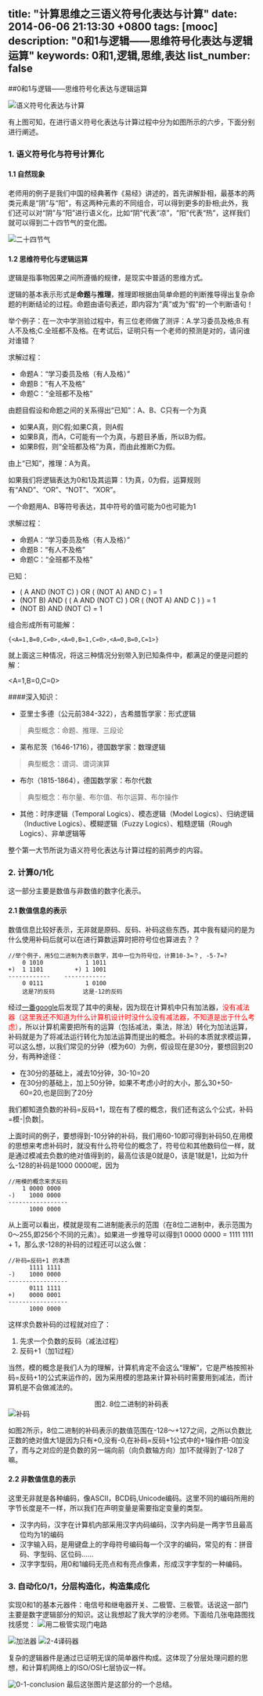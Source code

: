 title: "计算思维之三语义符号化表达与计算"
date: 2014-06-06 21:13:30 +0800
tags: [mooc]
description: "0和1与逻辑——思维符号化表达与逻辑运算" 
keywords: 0和1,逻辑,思维,表达 
list_number: false
---

##0和1与逻辑——思维符号化表达与逻辑运算
<!--more-->
<img src="http://img03.taobaocdn.com/imgextra/i3/581166664/TB2G2hDapXXXXacXXXXXXXXXXXX_!!581166664.png" alt="语义符号化表达与计算"/>

有上图可知，在进行语义符号化表达与计算过程中分为如图所示的六步，下面分别进行阐述。

### 1. 语义符号化与符号计算化

#### 1.1 自然现象

老师用的例子是我们中国的经典著作《易经》讲述的，首先讲解卦相，最基本的两类元素是“阴”与“阳”，有这两种元素的不同组合，可以得到更多的卦相;此外，我们还可以对“阴”与“阳”进行语义化，比如“阴”代表“凉”，“阳”代表“热”，这样我们就可以得到二十四节气的变化图。

<img src="http://img04.taobaocdn.com/imgextra/i4/581166664/TB2z4tzapXXXXbkXXXXXXXXXXXX_!!581166664.png" alt="二十四节气"/>

#### 1.2 思维符号化与逻辑运算

逻辑是指事物因果之间所遵循的规律，是现实中普适的思维方式。

逻辑的基本表示形式是**命题**与**推理**，推理即根据由简单命题的判断推导得出复杂命题的判断结论的过程。命题由语句表述，即内容为“真”或为“假”的一个判断语句！

举个例子：在一次中学测验过程中，有三位老师做了测评：A.学习委员及格;B.有人不及格;C.全班都不及格。在考试后，证明只有一个老师的预测是对的，请问谁对谁错？

求解过程：

- 命题A：“学习委员及格（有人及格）”
- 命题B：“有人不及格”
- 命题C：“全班都不及格”

由题目假设和命题之间的关系得出“已知”：A、B、C只有一个为真

- 如果A真，则C假;如果C真，则A假
- 如果B真，而A，C可能有一个为真，与题目矛盾，所以B为假。
- 如果B假，则“全班都及格”为真，而由此推断C为假。

由上“已知”，推理：A为真。

如果我们将逻辑表达为0和1及其运算：1为真，0为假，运算规则有“AND”、“OR”、“NOT”、“XOR”。

一个命题用A、B等符号表达，其中符号的值可能为0也可能为1

求解过程：

- 命题A：“学习委员及格（有人及格）”
- 命题B：“有人不及格”
- 命题C：“全班都不及格”

已知：

- ( A AND (NOT C) ) OR ( (NOT A) AND C ) = 1
- (NOT B) AND ( ( A AND (NOT C) ) OR ( (NOT A) AND C ) ) = 1
- (NOT B) AND (NOT C) = 1

组合形成所有可能解：
```
{<A=1,B=0,C=0>,<A=0,B=1,C=0>,<A=0,B=0,C=1>}
```
就上面这三种情况，将这三种情况分别带入到已知条件中，都满足的便是问题的解：

<A=1,B=0,C=0>

####深入知识：

- 亚里士多德（公元前384-322），古希腊哲学家：形式逻辑

> 典型概念：命题、推理、三段论

- 莱布尼茨（1646-1716），德国数学家：数理逻辑
 
> 典型概念：谓词、谓词演算

- 布尔（1815-1864），德国数学家：布尔代数

> 典型概念：布尔量、布尔值、布尔运算、布尔操作

- 其他：时序逻辑（Temporal Logics）、模态逻辑（Model Logics）、归纳逻辑（Inductive Logics）、模糊逻辑（Fuzzy Logics）、粗糙逻辑（Rough Logics）、非单逻辑等


整个第一大节所说为语义符号化表达与计算过程的前两步的内容。

<a name="buma"></a>
### 2. 计算0/1化

这一部分主要是数值与非数值的数字化表示。

#### 2.1 数值信息的表示
数值信息比较好表示，无非就是原码、反码、补码这些东西，其中我有疑问的是为什么使用补码后就可以在进行算数运算时把符号位也算进去？？
```
//举个例子，用5位二进制为表示数字，其中一位为符号位，计算10-3=？, -5-7=?
    0 1010            1 1011        
+)  1 1101         +) 1 1001  
------------    ------------
    0 0111            1 0100
    这是7的反码        这是-12的反码
```
经过[一番google](http://www.douban.com/note/223507364/)后发现了其中的奥秘，因为现在计算机中只有加法器，<font color="red">没有减法器（这里我还不知道为什么计算机设计时没什么没有减法器，不知道是出于什么考虑）</font>，所以计算机需要把所有的运算（包括减法，乘法，除法）转化为加法运算，补码就是为了将减法运行转化为加法运算而提出的概念。补码的本质就求模运算，可以这么想，以我们常见的分钟（模为60）为例，假设现在是30分，要想回到20分，有两种途径：

- 在30分的基础上，减去10分钟，30-10=20
- 在30分的基础上，加上50分钟，如果不考虑小时的大小，那么30+50-60=20,也是回到了20分

我们都知道负数的补码=反码+1，现在有了模的概念，我们还有这么个公式，补码=模-|负数|。

上面时间的例子，要想得到-10分钟的补码，我们用60-10即可得到补码50,在用模的思想来考虑补码时，就没有什么符号位的概念了，符号位和其他数码位一样，就是通过模减去负数的绝对值得到的，最高位该是0就是0，该是1就是1，比如为什么-128的补码是1000 0000呢，因为
```
//用模的概念来求反码
    1 0000 0000
-)    1000 0000
-----------------
      1000 0000    
```
从上面可以看出，模就是现有二进制能表示的范围（在8位二进制中，表示范围为0～255,即256个不同的元素）。如果进一步推导可以得到1 0000 0000 = 1111 1111 + 1，那么求-128的补码的过程还可以这么做：
```
//补码=反码+1 的本质
      1111 1111
-)    1000 0000
-----------------
      0111 1111
+)    0000 0001          
-----------------
      1000 0000
```
这样求负数补码的过程就对应了：

1. 先求一个负数的反码（减法过程）
2. 反码+1（加1过程）

当然，模的概念是我们人为的理解，计算机肯定不会这么“理解”，它是严格按照补码=反码+1的公式来运作的，因为采用模的思路来计算补码时需要用到减法，而计算机是不会做减法的。
<center>图2. 8位二进制的补码表</center>
<img src="http://img01.taobaocdn.com/imgextra/i1/581166664/TB2OJ54apXXXXXXXpXXXXXXXXXX_!!581166664.jpg" alt="补码"/>

如图2所示，8位二进制的补码表示的数值范围在-128～+127之间，之所以负数比正数的绝对值大1是因为只有+0,没有-0,在补码=反码+1公式中的+1操作把-0加没了，而与之对应的是负数的另一端向前（向负数轴方向）加1不就得到了-128了嘛。

#### 2.2 非数值信息的表示

这里无非就是各种编码，像ASCII，BCD码,Unicode编码。这里不同的编码所用的字节长度是不一样，所以我们在声明变量是需要指定变量的类型。

- 汉字内码，汉字在计算机内部采用汉字内码编码，汉字内码是一两字节且最高位均为1的编码
- 汉字输入码，是用键盘上的字母符号编码每一个汉字的编码，常见的有：拼音码、字型码、区位码……
- 汉字字型码，用0和1编码无亮点和有亮点像素，形成汉字字型的一种编码。

### 3. 自动化0/1，分层构造化，构造集成化

实现0和1的基本元器件：电信号和继电器开关、二极管、三极管。话说这一部门主要是数字逻辑部分的知识。这让我想起了我大学的沙老师。下面给几张电路图找找感觉：
<img src="http://img01.taobaocdn.com/imgextra/i1/581166664/TB2MHSVapXXXXbDXpXXXXXXXXXX_!!581166664.png" alt="用二极管实现门电路"/>

<img src="http://img03.taobaocdn.com/imgextra/i3/581166664/TB2li94apXXXXXmXpXXXXXXXXXX_!!581166664.png" alt="加法器"/>

<img src="http://img03.taobaocdn.com/imgextra/i3/581166664/TB2PP54apXXXXcFXXXXXXXXXXXX_!!581166664.png" alt="2-4译码器"/>

复杂的逻辑器件是通过已证明无误的简单器件构成。这体现了分层处理问题的思想，和计算机网络上的ISO/OSI七层协议一样。

<img src="http://img01.taobaocdn.com/imgextra/i1/581166664/TB2Lwa6apXXXXcdXXXXXXXXXXXX_!!581166664.png" alt=" 0-1-conclusion"/>
最后这张图片是这部分的一个总结。